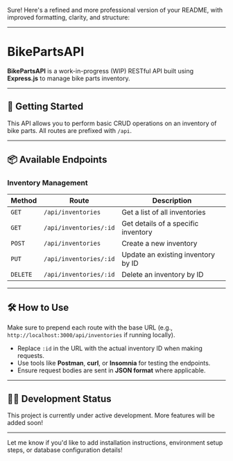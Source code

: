 Sure! Here's a refined and more professional version of your README, with improved formatting, clarity, and structure:

---

# BikePartsAPI

**BikePartsAPI** is a work-in-progress (WIP) RESTful API built using **Express.js** to manage bike parts inventory.

---

## 🚀 Getting Started

This API allows you to perform basic CRUD operations on an inventory of bike parts. All routes are prefixed with `/api`.

---

## 📦 Available Endpoints

### Inventory Management

| Method | Route                  | Description                           |
|--------|------------------------|---------------------------------------|
| `GET`  | `/api/inventories`     | Get a list of all inventories         |
| `GET`  | `/api/inventories/:id` | Get details of a specific inventory   |
| `POST` | `/api/inventories`     | Create a new inventory                |
| `PUT`  | `/api/inventories/:id` | Update an existing inventory by ID    |
| `DELETE` | `/api/inventories/:id` | Delete an inventory by ID           |

---

## 🛠️ How to Use

Make sure to prepend each route with the base URL (e.g., `http://localhost:3000/api/inventories` if running locally).

- Replace `:id` in the URL with the actual inventory ID when making requests.
- Use tools like **Postman**, **curl**, or **Insomnia** for testing the endpoints.
- Ensure request bodies are sent in **JSON format** where applicable.

---

## 🧑‍💻 Development Status

This project is currently under active development. More features will be added soon!

---

Let me know if you'd like to add installation instructions, environment setup steps, or database configuration details!
